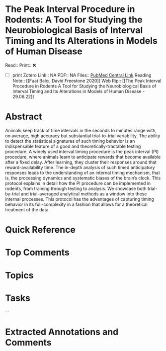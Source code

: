

# The Peak Interval Procedure in Rodents: A Tool for Studying the Neurobiological Basis of Interval Timing and Its Alterations in Models of Human Disease
Read:: 
Print::  ❌
- [ ] print 
Zotero Link:: NA
PDF:: NA
Files:: [PubMed Central Link](file://)
Reading Note:: [[Fuat Balcı, David Freestone 2020]]
Web Rip:: [[The Peak Interval Procedure in Rodents A Tool for Studying the Neurobiological Basis of Interval Timing and Its Alterations in Models of Human Disease - 29.06.22]]

# Abstract
Animals keep track of time intervals in the seconds to minutes range with, on average, high accuracy but substantial trial-to-trial variability. The ability to detect the statistical signatures of such timing behavior is an indispensable feature of a good and theoretically-tractable testing procedure. A widely used interval timing procedure is the peak interval (PI) procedure, where animals learn to anticipate rewards that become available after a fixed delay. After learning, they cluster their responses around that reward-availability time. The in-depth analysis of such timed anticipatory responses leads to the understanding of an internal timing mechanism, that is, the processing dynamics and systematic biases of the brain’s clock. This protocol explains in detail how the PI procedure can be implemented in rodents, from training through testing to analysis. We showcase both trial-by-trial and trial-averaged analytical methods as a window into these internal processes. This protocol has the advantages of capturing timing behavior in its full-complexity in a fashion that allows for a theoretical treatment of the data.

# Quick Reference


# Top Comments


# Topics


# Tasks


--
# Extracted Annotations and Comments